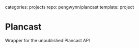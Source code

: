 categories: projects
repo: pengwynn/plancast
template: project

# Plancast

Wrapper for the unpublished Plancast API

<!--more -->
